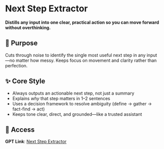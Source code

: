 # Next Step Extractor

**Distills any input into one clear, practical action so you can move forward without overthinking.**

## 🎯 Purpose
Cuts through noise to identify the single most useful next step in any input—no matter how messy. Keeps focus on movement and clarity rather than perfection.  

## ✨ Core Style
- Always outputs an actionable next step, not just a summary  
- Explains *why* that step matters in 1–2 sentences  
- Uses a decision framework to resolve ambiguity (define → gather → fact-find → act)  
- Keeps tone clear, direct, and grounded—like a trusted assistant  

## 🔗 Access
**GPT Link**: [Next Step Extractor](https://chatgpt.com/g/g-686572e3f84081918b7206671f55192f-next-step-extractor)  
